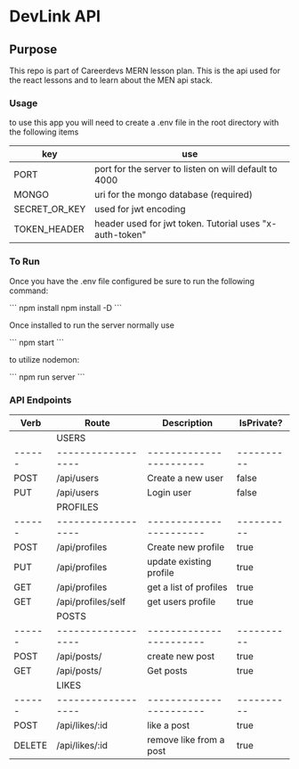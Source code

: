 # DevLink API

## Purpose

<p> This repo is part of Careerdevs MERN lesson plan. This is the api used for the react lessons and to learn about the MEN api stack.</p>

### Usage

<p> to use this app you will need to create a .env file in the root directory with the following items</p>

| key           | use                                                     |
| ------------- | ------------------------------------------------------- |
| PORT          | port for the server to listen on will default to 4000   |
| MONGO         | uri for the mongo database (required)                   |
| SECRET_OR_KEY | used for jwt encoding                                   |
| TOKEN_HEADER  | header used for jwt token. Tutorial uses "x-auth-token" |

### To Run

<p>Once you have the .env file configured be sure to run the following command:</p>
```
npm install
npm install -D
```
<p>Once installed to run the server normally use</p>
```
npm start
```
<p>to utilize nodemon:</p>
```
npm run server
```

### API Endpoints

| Verb   | Route              | Description             | IsPrivate? |
| ------ | ------------------ | ----------------------- | ---------- |
|        | USERS              |                         |            |
| ------ | ------------------ | ----------------------- | ---------- |
| POST   | /api/users         | Create a new user       | false      |
| PUT    | /api/users         | Login user              | false      |
|        | PROFILES           |                         |            |
| ------ | ------------------ | ----------------------- | ---------- |
| POST   | /api/profiles      | Create new profile      | true       |
| PUT    | /api/profiles      | update existing profile | true       |
| GET    | /api/profiles      | get a list of profiles  | true       |
| GET    | /api/profiles/self | get users profile       | true       |
|        | POSTS              |                         |            |
| ------ | ------------------ | ----------------------- | ---------- |
| POST   | /api/posts/        | create new post         | true       |
| GET    | /api/posts/        | Get posts               | true       |
|        | LIKES              |                         |            |
| ------ | ------------------ | ----------------------- | ---------- |
| POST   | /api/likes/:id     | like a post             | true       |
| DELETE | /api/likes/:id     | remove like from a post | true       |
